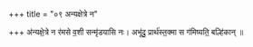 +++
title = "०९ अन्यक्षेत्रे न"

+++
अ॑न्यक्षे॒त्रे न र॑मसे व॒शी सन्मृ॑डयासि नः। अभू॑दु॒ प्रार्थ॑स्त॒क्मा स ग॑मिष्यति॒ बल्हि॑कान् ॥